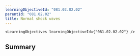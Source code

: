 ```yaml
---
learningObjectiveId: "081.02.02.02"
parentId: "081.02.02"
title: Normal shock waves
---
```


```tsx eval
<LearningObjectives learningObjectiveId={"081.02.02.02"} />
```

## Summary
